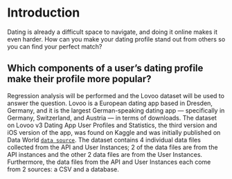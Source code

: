 # Introduction
Dating is already a difficult space to navigate, and doing it online makes it even harder. How can you make your dating profile stand out from others so you can find your perfect match?

## Which components of a user’s dating profile make their profile more popular?

Regression analysis will be performed and the Lovoo dataset will be used to answer the question. Lovoo is a European dating app based in Dresden, Germany, and it is the largest German-speaking dating app — specifically in Germany, Switzerland, and Austria — in terms of downloads. The dataset on Lovoo v3 Dating App User Profiles and Statistics, the third version and iOS version of the app, was found on Kaggle and was initially published on Data World <a href = "https://www.kaggle.com/datasets/thedevastator/lovoo-v3-dating-app-user-profiles-and-statistics">`data source`</a>. The dataset contains 4 individual data files collected from the API and User Instances; 2 of the data files are from the API instances and the other 2 data files are from the User Instances. Furthermore, the data files from the API and User Instances each come from 2 sources: a CSV and a database.
